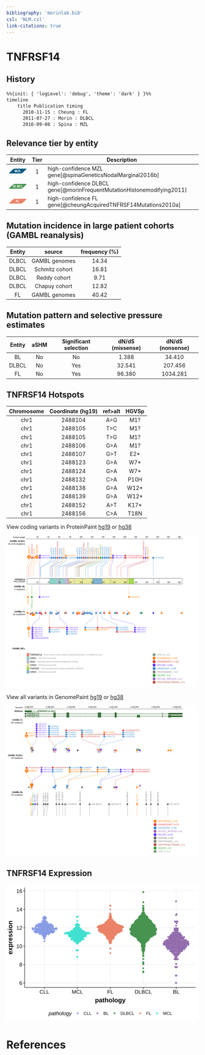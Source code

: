 ```yaml
---
bibliography: 'morinlab.bib'
csl: 'NLM.csl'
link-citations: true
---
```


# TNFRSF14

## History

```mermaid
%%{init: { 'logLevel': 'debug', 'theme': 'dark' } }%%
timeline
    title Publication timing
      2010-11-15 : Cheung : FL
      2011-07-27 : Morin : DLBCL
      2016-09-08 : Spina : MZL
```

## Relevance tier by entity

|Entity|Tier|Description                           |
|:------:|:----:|--------------------------------------|
|![MZL](images/icons/MZL_tier1.png)|1|high-confidence MZL gene[@spinaGeneticsNodalMarginal2016b] |
|![DLBCL](images/icons/DLBCL_tier1.png) |1   |high-confidence DLBCL gene[@morinFrequentMutationHistonemodifying2011]            |
|![FL](images/icons/FL_tier1.png)    |1   |high-confidence FL gene[@cheungAcquiredTNFRSF14Mutations2010a]               |

## Mutation incidence in large patient cohorts (GAMBL reanalysis)

|Entity|source               |frequency (%)|
|:------:|:---------------------:|:-------------:|
|DLBCL |GAMBL genomes        |14.34        |
|DLBCL |Schmitz cohort       |16.81        |
|DLBCL |Reddy cohort         | 9.71        |
|DLBCL |Chapuy cohort        |12.82        |
|FL    |GAMBL genomes        |40.42        |

## Mutation pattern and selective pressure estimates

|Entity|aSHM|Significant selection|dN/dS (missense)|dN/dS (nonsense)|
|:------:|:----:|:---------------------:|:----------------:|:----------------:|
|BL    |No  |No                   | 1.388          |  34.410        |
|DLBCL |No  |Yes                  |32.541          | 207.456        |
|FL    |No  |Yes                  |96.380          |1034.281        |



## TNFRSF14 Hotspots

| Chromosome |Coordinate (hg19) | ref>alt | HGVSp | 
 | :---:| :---: | :--: | :---: |
| chr1 | 2488104 | A>G | M1? |
| chr1 | 2488105 | T>C | M1? |
| chr1 | 2488105 | T>G | M1? |
| chr1 | 2488106 | G>A | M1? |
| chr1 | 2488107 | G>T | E2* |
| chr1 | 2488123 | G>A | W7* |
| chr1 | 2488124 | G>A | W7* |
| chr1 | 2488132 | C>A | P10H |
| chr1 | 2488138 | G>A | W12* |
| chr1 | 2488139 | G>A | W12* |
| chr1 | 2488152 | A>T | K17* |
| chr1 | 2488156 | C>A | T18N |

View coding variants in ProteinPaint [hg19](https://morinlab.github.io/LLMPP/GAMBL/TNFRSF14_protein.html)  or [hg38](https://morinlab.github.io/LLMPP/GAMBL/TNFRSF14_protein_hg38.html)

![](images/proteinpaint/TNFRSF14_NM_003820.svg)

View all variants in GenomePaint [hg19](https://morinlab.github.io/LLMPP/GAMBL/TNFRSF14.html)  or [hg38](https://morinlab.github.io/LLMPP/GAMBL/TNFRSF14_hg38.html)

![](images/proteinpaint/TNFRSF14.svg)

## TNFRSF14 Expression
![](images/gene_expression/TNFRSF14_by_pathology.svg)


<!-- ORIGIN: cheungAcquiredTNFRSF14Mutations2010a @cheungAcquiredTNFRSF14Mutations2010a -->
<!-- FL: cheungAcquiredTNFRSF14Mutations2010a -->
<!-- MZL: spinaGeneticsNodalMarginal2016b @spinaGeneticsNodalMarginal2016b -->
<!-- DLBCL: morinFrequentMutationHistonemodifying2011 -->

# References

